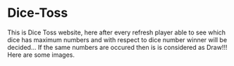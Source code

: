 # Dice-Toss

This is Dice Toss website, here after every refresh player able to see which dice has maximum numbers and with respect to dice number winner will be decided...
If the same numbers are occured then is is considered as Draw!!!
Here are some images.
